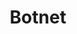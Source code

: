 ---
title: Botnet
parent: [/tactics/03-infrastructure-acquisition, /tactics/10-proxying]
ref-id: TEQ-008
short-desc: A botnet is a number of internet-connected devices, each of which is running one or more bots (essentially allowing the device to be controlled remotely without the permission of the system owner). Botnets can be used to perform distributed attacks from many different sources simultaneously.
layout: technique
---